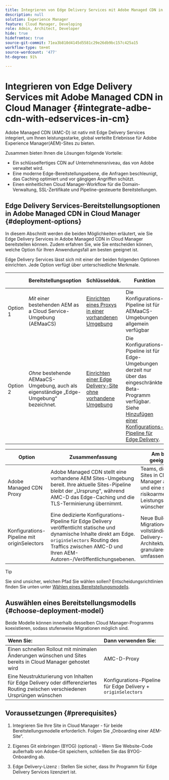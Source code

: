 ```yaml
---
title: Integrieren von Edge Delivery Services mit Adobe Managed CDN in Cloud Manager
description: null
solution: Experience Manager
feature: Cloud Manager, Developing
role: Admin, Architect, Developer
hide: true
hidefromtoc: true
source-git-commit: 71ea3b810d4145d5581c29e26db9bc157c425a15
workflow-type: tm+mt
source-wordcount: '477'
ht-degree: 91%

---
```



# Integrieren von Edge Delivery Services mit Adobe Managed CDN in Cloud Manager {#integrate-adbe-cdn-with-edservices-in-cm}

Adobe Managed CDN (AMC-D) ist nativ mit Edge Delivery Services integriert, um Ihnen leistungsstarke, global verteilte Erlebnisse für Adobe Experience Manager(AEM)-Sites zu bieten.

Zusammen bieten Ihnen die Lösungen folgende Vorteile:

* Ein schlüsselfertiges CDN auf Unternehmensniveau, das von Adobe verwaltet wird.
* Eine moderne Edge-Bereitstellungsebene, die Anfragen beschleunigt, das Caching optimiert und vor gängigen Angriffen schützt.
* Einen einheitlichen Cloud Manager-Workflow für die Domain-Verwaltung, SSL-Zertifikate und Pipeline-gesteuerte Bereitstellungen.

<!--
Adobe's Edge Delivery Services (EDS) can take advantage of an Adobe managed CDN. EDS is a framework that optimizes website delivery for speed, simplicity, and scalability by pushing content closer to the user through edge nodes. It is not a replacement for a CDN, but rather a way to enhance content delivery, especially when you use the Adobe managed CDN. It offers you the following benefits:

* Adobe-Managed CDN: EDS can use an Adobe-managed CDN, offering features like self-service CDN management and automatic certificate renewal. 
* EDS and AEM: EDS is a feature of AEM as a Cloud Service and works alongside the AEM authoring environment. 
* Performance enhancement: EDS, in conjunction with an Adobe Managed CDN, improves website performance by caching content at edge locations closer to users, reducing latency. 
* Flexibility: EDS provides flexibility in content delivery, allowing your organization to choose between the Adobe-managed CDN or their own CDN setup, based on their needs and existing infrastructure. 
Self-Service CDN Management:
Adobe-managed CDN within EDS enables self-service configuration and management tasks like SSL certificate setup. 
 
Use Cases:
EDS with CDN integration is beneficial for various scenarios, including e-commerce storefronts and websites requiring high performance and scalability. -->

## Edge Delivery Services-Bereitstellungsoptionen in Adobe Managed CDN in Cloud Manager {#deployment-options}

In diesem Abschnitt werden die beiden Möglichkeiten erläutert, wie Sie Edge Delivery Services in Adobe Managed CDN in Cloud Manager bereitstellen können. Zudem erfahren Sie, wie Sie entscheiden können, welche Option für Ihren Anwendungsfall am besten geeignet ist.

Edge Delivery Services lässt sich mit einer der beiden folgenden Optionen einrichten. Jede Option verfügt über unterschiedliche Merkmale.

|  | Bereitstellungsoption | Schlüsseldok. | Funktion | Am besten geeignet für |
| --- | --- | --- | --- | --- |
| Option 1 | *Mit* einer bestehenden AEM as a Cloud Service-Umgebung (AEMaaCS) | [Einrichten eines Proxys in einer vorhandenen Umgebung](https://www.aem.live/docs/byo-cdn-adobe-managed#option-1-setup-a-proxy-from-an-existing-environment) | Die Konfigurations-Pipeline ist für AEMaaCS-Umgebungen allgemein verfügbar | Teams, die bereits Sites in Cloud Manager ausführen und eine schnelle, risikoarme Leistungssteigerung wünschen. |
| Option 2 | *Ohne* bestehende AEMaaCS-Umgebung, auch als eigenständige „Edge-Umgebung“ bezeichnet. | [Einrichten einer Edge Delivery-Site ohne vorhandene Umgebung](https://www.aem.live/docs/byo-cdn-adobe-managed#option-2-setup-an-edge-delivery-site-without-an-existing-environment) | Die Konfigurations-Pipeline ist für Edge-Umgebungen derzeit nur über das eingeschränkte Beta-Programm verfügbar.<br>Siehe [Hinzufügen einer Konfigurations-Pipeline für Edge Delivery](help/implementing/cloud-manager/release-notes/current.md##add-eds-pipeline). | Neue Builds oder Migrationen, die die vollständige Edge Delivery-Architektur und granulares Routing umfassen sollen. |

<!-- Ultimately this URL above will need to be updated on GA -->

| Option | Zusammenfassung | Am besten geeignet für | Schlüsseldok. |
| --- | --- | --- | --- |
| Adobe Managed CDN Proxy | Adobe Managed CDN stellt eine vorhandene AEM Sites-Umgebung bereit. Ihre aktuelle Sites-Pipeline bleibt der „Ursprung“, während AMC-D das Edge-Caching und die TLS-Terminierung übernimmt. | Teams, die bereits Sites in Cloud Manager ausführen und eine schnelle, risikoarme Leistungssteigerung wünschen. | Einrichten eines AMC-D-Proxys |
| Konfigurations-Pipeline mit originSelectors | Eine dedizierte Konfigurations-Pipeline für Edge Delivery veröffentlicht statische und dynamische Inhalte direkt am Edge. `originSelectors` Routing des Traffics zwischen AMC-D und Ihren AEM-Autoren-/Veröffentlichungsebenen. | Neue Builds oder Migrationen, die die vollständige Edge Delivery-Architektur und granulares Routing umfassen sollen. | Konfigurieren der Edge Delivery-Pipeline |

>[!TIP]
>
>Sie sind unsicher, welchen Pfad Sie wählen sollen? Entscheidungsrichtlinien finden Sie unten unter [Wählen eines Bereitstellungsmodells](#choose-deployment-model).

## Auswählen eines Bereitstellungsmodells {#choose-deployment-model}

Beide Modelle können innerhalb desselben Cloud Manager-Programms koexistieren, sodass stufenweise Migrationen möglich sind.

| Wenn Sie: | Dann verwenden Sie: |
| :--- | :--- |
| Einen schnellen Rollout mit minimalen Änderungen wünschen und Sites bereits in Cloud Manager gehostet wird | AMC-D-Proxy |
| Eine Neustrukturierung von Inhalten für Edge Delivery oder differenziertes Routing zwischen verschiedenen Ursprüngen wünschen | Konfigurations-Pipeline für Edge Delivery + `originSelectors` |

## Voraussetzungen {#prerequisites}

1. Integrieren Sie Ihre Site in Cloud Manager - für beide Bereitstellungsmodelle erforderlich. Folgen Sie „Onboarding einer AEM-Site“.

2. Eigenes Git einbringen (BYOG) (optional) - Wenn Sie Website-Code außerhalb von Adobe-Git speichern, schließen Sie das BYOG-Onboarding ab.

3. Edge Delivery-Lizenz : Stellen Sie sicher, dass Ihr Programm für Edge Delivery Services lizenziert ist.


